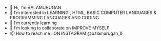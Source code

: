 - 👋 Hi, I’m BALAMURUGAN  
- 👀 I’m interested in LEARNING , HTML, BASIC COMPUTER LANGUAGES & PROGRAMMING LANGUAGES AND CODING
- 🌱 I’m currently learning 
- 💞️ I’m looking to collaborate on IMPROVE MYSELF
- 📫 How to reach me ..ON INSTAGRAM @balamurugan_0

<!---
bala14052000/bala14052000 is a ✨ special ✨ repository because its `README.md` (this file) appears on your GitHub profile.
You can click the Preview link to take a look at your changes.
--->
